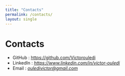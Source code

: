 ```yaml
---
title: "Contacts"
permalink: /contacts/
layout: single
---
```




# Contacts


- GitHub : <https://github.com/Victorouledi>
- LinkedIn : *https://www.linkedin.com/in/victor-ouledi*
- Email : *ouledivictor@gmail.com*
